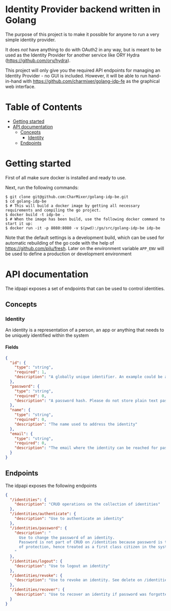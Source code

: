 # Identity Provider backend written in Golang
The purpose of this project is to make it possible for anyone to run a very simple identity provider.

It does *not* have anything to do with OAuth2 in any way, but is meant to be used as the Identity Provider for another service like ORY Hydra (https://github.com/ory/hydra).

This project will only give you the required API endpoints for managing an Identity Provider - no GUI is included. However, it will be able to run hand-in-hand with https://github.com/charmixer/golang-idp-fe as the graphical web interface.

Table of Contents
=================

  * [Getting started](#getting-started)
  * [API documentation](#api-documentation)  
    * [Concepts](#concepts)
      * [Identity](#identity)    
    * [Endpoints](#endpoints)    
  
# Getting started
First of all make sure docker is installed and ready to use.

Next, run the following commands:
```
$ git clone git@github.com:CharMixer/golang-idp-be.git
$ cd golang-idp-be
$ # This will build a docker image by getting all necessary requirements and compiling the go project.
$ docker build -t idp-be .
$ # When the image has been build, use the following docker command to start it up:
$ docker run -it -p 8080:8080 -v $(pwd):/go/src/golang-idp-be idp-be
```

Note that the default settings is a development build, which can be used for automatic rebuilding of the go code with the help of https://github.com/pilu/fresh. Later on the environment variable `APP_ENV` will be used to define a production or development environment

# API documentation

The idpapi exposes a set of endpoints that can be used to control identities.

## Concepts

### Identity
An identity is a representation of a person, an app or anything that needs to be uniquely identified within the system

#### Fields
```JSON
{
  "id": {
    "type": "string",
    "required": 1,
    "description": "A globally unique identifier. An example could be a unix username"
  },
  "password": {
    "type": "string",
    "required": 0,
    "description": "A password hash. Please do not store plain text passwords!"
  },
  "name": {
    "type": "string",
    "required": 0,
    "description": "The name used to address the identity"
  },
  "email": {
    "type": "string",
    "required": 0,
    "description": "The email where the identity can be reached for password reset etc."
  }
}
```

## Endpoints
The idpapi exposes the following endpoints

```JSON
{
  "/identities": {
    "description": "CRUD operations on the collection of identities"
  },
  "/identities/authenticate": {
    "description": "Use to authenticate an identity"
  },
  "/identities/password": {
    "description": "
      Use to change the password of an identity.
      Password is not part of CRUD on /identities because password is the primary concern
      of protection, hence treated as a first class citizen in the system.
    "
  },
  "/identities/logout": {
    "description": "Use to logout an identity"
  },
  "/identities/revoke": {
    "description": "Use to revoke an identity. See delete on /identities"
  },    
  "/identities/recover": {
    "description": "Use to recover an identity if password was forgotten"
  }
}
```
